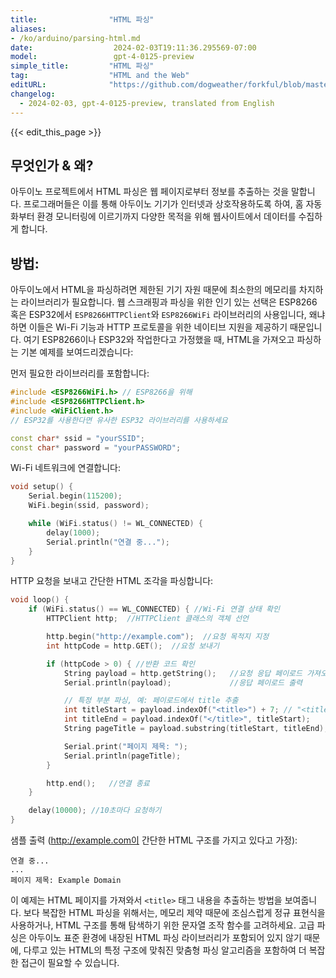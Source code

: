 ```yaml
---
title:                "HTML 파싱"
aliases:
- /ko/arduino/parsing-html.md
date:                  2024-02-03T19:11:36.295569-07:00
model:                 gpt-4-0125-preview
simple_title:         "HTML 파싱"
tag:                  "HTML and the Web"
editURL:              "https://github.com/dogweather/forkful/blob/master/content/ko/arduino/parsing-html.md"
changelog:
  - 2024-02-03, gpt-4-0125-preview, translated from English
---
```


{{< edit_this_page >}}

## 무엇인가 & 왜?

아두이노 프로젝트에서 HTML 파싱은 웹 페이지로부터 정보를 추출하는 것을 말합니다. 프로그래머들은 이를 통해 아두이노 기기가 인터넷과 상호작용하도록 하여, 홈 자동화부터 환경 모니터링에 이르기까지 다양한 목적을 위해 웹사이트에서 데이터를 수집하게 합니다.

## 방법:

아두이노에서 HTML을 파싱하려면 제한된 기기 자원 때문에 최소한의 메모리를 차지하는 라이브러리가 필요합니다. 웹 스크래핑과 파싱을 위한 인기 있는 선택은 ESP8266 혹은 ESP32에서 `ESP8266HTTPClient`와 `ESP8266WiFi` 라이브러리의 사용입니다, 왜냐하면 이들은 Wi-Fi 기능과 HTTP 프로토콜을 위한 네이티브 지원을 제공하기 때문입니다. 여기 ESP8266이나 ESP32와 작업한다고 가정했을 때, HTML을 가져오고 파싱하는 기본 예제를 보여드리겠습니다:

먼저 필요한 라이브러리를 포함합니다:
```cpp
#include <ESP8266WiFi.h> // ESP8266을 위해
#include <ESP8266HTTPClient.h>
#include <WiFiClient.h>
// ESP32를 사용한다면 유사한 ESP32 라이브러리를 사용하세요

const char* ssid = "yourSSID";
const char* password = "yourPASSWORD";
```

Wi-Fi 네트워크에 연결합니다:
```cpp
void setup() {
    Serial.begin(115200);
    WiFi.begin(ssid, password);

    while (WiFi.status() != WL_CONNECTED) {
        delay(1000);
        Serial.println("연결 중...");
    }
}
```

HTTP 요청을 보내고 간단한 HTML 조각을 파싱합니다:
```cpp
void loop() {
    if (WiFi.status() == WL_CONNECTED) { //Wi-Fi 연결 상태 확인
        HTTPClient http;  //HTTPClient 클래스의 객체 선언

        http.begin("http://example.com");  //요청 목적지 지정
        int httpCode = http.GET();  //요청 보내기

        if (httpCode > 0) { //반환 코드 확인
            String payload = http.getString();   //요청 응답 페이로드 가져오기
            Serial.println(payload);             //응답 페이로드 출력

            // 특정 부분 파싱, 예: 페이로드에서 title 추출
            int titleStart = payload.indexOf("<title>") + 7; // "<title>" 태그 이후로 이동하기 위해 +7
            int titleEnd = payload.indexOf("</title>", titleStart);
            String pageTitle = payload.substring(titleStart, titleEnd);

            Serial.print("페이지 제목: ");
            Serial.println(pageTitle);
        }

        http.end();   //연결 종료
    }

    delay(10000); //10초마다 요청하기
}
```

샘플 출력 (http://example.com이 간단한 HTML 구조를 가지고 있다고 가정):
```
연결 중...
...
페이지 제목: Example Domain
```

이 예제는 HTML 페이지를 가져와서 `<title>` 태그 내용을 추출하는 방법을 보여줍니다. 보다 복잡한 HTML 파싱을 위해서는, 메모리 제약 때문에 조심스럽게 정규 표현식을 사용하거나, HTML 구조를 통해 탐색하기 위한 문자열 조작 함수를 고려하세요. 고급 파싱은 아두이노 표준 환경에 내장된 HTML 파싱 라이브러리가 포함되어 있지 않기 때문에, 다루고 있는 HTML의 특정 구조에 맞춰진 맞춤형 파싱 알고리즘을 포함하여 더 복잡한 접근이 필요할 수 있습니다.
